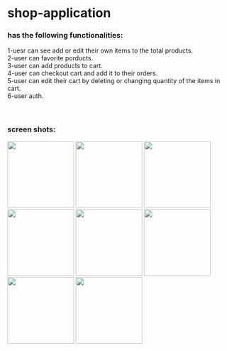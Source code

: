 # shop-application
 <h3>has the following functionalities:</h3>
 1-uesr can see add or edit their own items to the total products.<br>
 2-user can favorite porducts.<br>
 3-user can add products to cart.<br>
 4-user can checkout cart and add it to their orders.<br>
 5-user can edit their cart by deleting or changing quantity of the items in cart.<br>
 6-user auth.<br>
 <br><br>
 
 <h3>screen shots:</h3>
 
 <p align='start'>
 <img src='https://user-images.githubusercontent.com/36144142/135876944-efa1ef3a-5386-40bb-bb19-d99c368c7ecd.PNG' width='150px'>
 <img src='https://user-images.githubusercontent.com/36144142/135366654-aa13bf3f-8392-4f22-8f69-e56c85fbe9ee.PNG' width='150px'>
 <img src='https://user-images.githubusercontent.com/36144142/135877392-2ea90245-7386-425f-91c9-72999406a640.PNG' width='150px'>
 <img src='https://user-images.githubusercontent.com/36144142/135366671-29f485d2-fc07-47ef-9878-293d2e898fc5.PNG' width='150px'>
 <img src='https://user-images.githubusercontent.com/36144142/135366678-83e0c6d1-13e1-41dd-b1b1-23fd72b78bf9.PNG' width='150px'>
 <img src='https://user-images.githubusercontent.com/36144142/135366685-1067990c-c398-44fc-a6d7-8afd4283c00e.PNG' width='150px'>
 <img src='https://user-images.githubusercontent.com/36144142/135366689-07b6aa23-aab2-4b51-b9b1-2708a41c409b.PNG' width='150px'>
 <img src='https://user-images.githubusercontent.com/36144142/135367767-f1e7a68b-1cf2-45ca-9ca5-4953814d5c7b.PNG' width='150px'>
</p>

